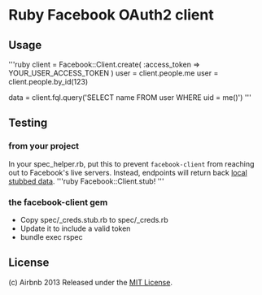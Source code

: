 # Ruby Facebook OAuth2 client


## Usage
'''ruby
client = Facebook::Client.create(
  :access_token => YOUR_USER_ACCESS_TOKEN
)
user = client.people.me
user = client.people.by_id(123)

data = client.fql.query('SELECT name FROM user WHERE uid = me()')
'''


## Testing

### from your project
In your spec_helper.rb, put this to prevent `facebook-client` from reaching out to Facebook's live servers. Instead, endpoints will return back [local stubbed data](lib/facebook-client/stub.rb).
'''ruby
Facebook::Client.stub!
'''

### the facebook-client gem
* Copy spec/_creds.stub.rb to spec/_creds.rb
* Update it to include a valid token
* bundle exec rspec


## License
(c) Airbnb 2013
Released under the [MIT License](http://www.opensource.org/licenses/MIT).

